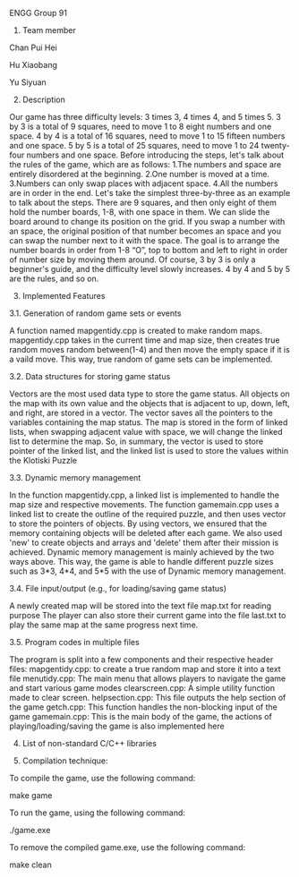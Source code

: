 ENGG Group 91

1. Team member

Chan Pui Hei

Hu Xiaobang

Yu Siyuan

2. Description

Our game has three difficulty levels: 3 times 3, 4 times 4, and 5 times 5. 
3 by 3 is a total of 9 squares, need to move 1 to 8 eight numbers and one space.
4 by 4 is a total of 16 squares, need to move 1 to 15 fifteen numbers and one space.
5 by 5 is a total of 25 squares, need to move 1 to 24 twenty-four numbers and one space.
Before introducing the steps, let's talk about the rules of the game, which are as follows:
  1.The numbers and space are entirely disordered at the beginning.
  2.One number is moved at a time.
  3.Numbers can only swap places with adjacent space.
  4.All the numbers are in order in the end.
Let's take the simplest three-by-three as an example to talk about the steps. 
There are 9 squares, and then only eight of them hold the number boards, 1-8, with one space in them. We can slide the board around to change its position on the grid.
If you swap a number with an space, the original position of that number becomes an space and you can swap the number next to it with the space. 
The goal is to arrange the number boards in order from 1-8 “O”, top to bottom and left to right in order of number size by moving them around. 
Of course, 3 by 3 is only a beginner's guide, and the difficulty level slowly increases. 4 by 4 and 5 by 5 are the rules, and so on.

3. Implemented Features


3.1. Generation of random game sets or events

A function named mapgentidy.cpp is created to make random maps.
mapgentidy.cpp takes in the current time and map size, then creates true random moves random between(1-4) and then move the empty space if it is a vaild move. 
This way, true random of game sets can be implemented.


3.2. Data structures for storing game status

Vectors are the most used data type to store the game status.
All objects on the map with its own value and the objects that is adjacent to up, down, left, and right, are stored in a vector. The vector saves all the pointers to the variables containing the map status.
The map is stored in the form of linked lists, when swapping adjacent value with space, we will change the linked list to determine the map.
So, in summary, the vector is used to store pointer of the linked list, and the linked list is used to store the values within the Klotiski Puzzle

3.3. Dynamic memory management

In the function mapgentidy.cpp, a linked list is implemented to handle the map size and respective movements.
The function gamemain.cpp uses a linked list to create the outline of the required puzzle, and then uses vector to store the pointers of objects. By using vectors, we ensured that the memory containing objects will be deleted after each game. We also used 'new' to create objects and arrays and 'delete' them after their mission is achieved. Dynamic memory management is mainly achieved by the two ways above.
This way, the game is able to handle different puzzle sizes such as 3\*3, 4\*4, and 5\*5 with the use of Dynamic memory management.

3.4. File input/output (e.g., for loading/saving game status)

A newly created map will be stored into the text file map.txt for reading purpose
The player can also store their current game into the file last.txt to play the same map at the same progress next time.

3.5. Program codes in multiple files

The program is split into a few components and their respective header files:
mapgentidy.cpp: to create a true random map and store it into a text file
menutidy.cpp: The main menu that allows players to navigate the game and start various game modes
clearscreen.cpp: A simple utility function made to clear screen.
helpsection.cpp: This file outputs the help section of the game
getch.cpp: This function handles the non-blocking input of the game
gamemain.cpp: This is the main body of the game, the actions of playing/loading/saving the game is also implemented here

4. List of non-standard C/C++ libraries

5. Compilation technique:

To compile the game, use the following command:

make game

To run the game, using the following command:

./game.exe

To remove the compiled game.exe, use the following command:

make clean
